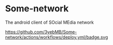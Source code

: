 # Some-network

The android client of SOcial MEdia network 

https://github.com/3yebMB/Some-network/actions/workflows/deploy.yml/badge.svg
